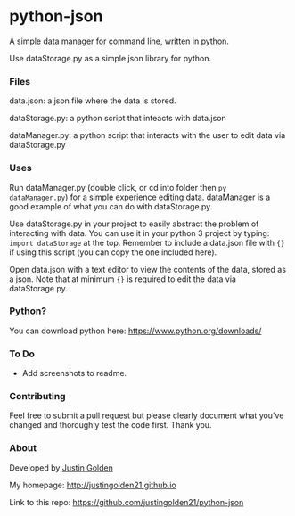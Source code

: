# python-json

A simple data manager for command line, written in python.

Use dataStorage.py as a simple json library for python.

### Files

data.json: a json file where the data is stored.

dataStorage.py: a python script that inteacts with data.json

dataManager.py: a python script that interacts with the user to edit data via dataStorage.py

### Uses

Run dataManager.py (double click, or cd into folder then <code>py dataManager.py</code>) for a simple experience editing data. dataManager is a good example of what you can do with dataStorage.py.

Use dataStorage.py in your project to easily abstract the problem of interacting with data. You can use it in your python 3 project by typing: <code>import dataStorage</code> at the top. Remember to include a data.json file with <code>{}</code> if using this script (you can copy the one included here).

Open data.json with a text editor to view the contents of the data, stored as a json. Note that at minimum <code>{}</code> is required to edit the data via dataStorage.py.

### Python?

You can download python here: https://www.python.org/downloads/

### To Do

- Add screenshots to readme.

### Contributing

Feel free to submit a pull request but please clearly document what you've changed and thoroughly test the code first. Thank you.

### About

Developed by [Justin Golden](https://github.com/justingolden21)

My homepage: http://justingolden21.github.io

Link to this repo: https://github.com/justingolden21/python-json
